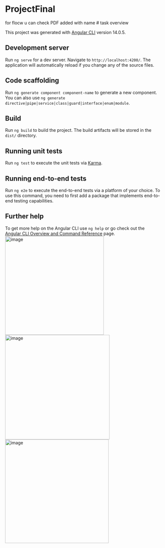 # ProjectFinal
for flocw u can check PDF added with name # task overview

This project was generated with [Angular CLI](https://github.com/angular/angular-cli) version 14.0.5.

## Development server

Run `ng serve` for a dev server. Navigate to `http://localhost:4200/`. The application will automatically reload if you change any of the source files.

## Code scaffolding

Run `ng generate component component-name` to generate a new component. You can also use `ng generate directive|pipe|service|class|guard|interface|enum|module`.

## Build

Run `ng build` to build the project. The build artifacts will be stored in the `dist/` directory.

## Running unit tests

Run `ng test` to execute the unit tests via [Karma](https://karma-runner.github.io).

## Running end-to-end tests

Run `ng e2e` to execute the end-to-end tests via a platform of your choice. To use this command, you need to first add a package that implements end-to-end testing capabilities.

## Further help

To get more help on the Angular CLI use `ng help` or go check out the [Angular CLI Overview and Command Reference](https://angular.io/cli) page.
<img width="320" alt="image" src="https://user-images.githubusercontent.com/66555115/229025272-d6d1660c-6a4c-4b46-94da-259129914a02.png">
<img width="339" alt="image" src="https://user-images.githubusercontent.com/66555115/229025291-6b91d69b-298b-4fc0-9e08-2855352ee853.png">
<img width="336" alt="image" src="https://user-images.githubusercontent.com/66555115/229025318-51c62239-9333-49ae-b463-eb1877c2a7e9.png">
